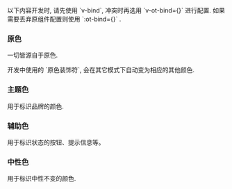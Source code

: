 
<ot-notice color="info">
以下内容开发时, 请先使用 `v-bind`, 冲突时再选用 `v-ot-bind={}` 进行配置. 如果需要丢弃原组件配置则使用 `:ot-bind={}` .
</ot-notice>

### 原色

一切皆源自于原色.

<ot-notice>
开发中使用的 `原色装饰符`, 会在其它模式下自动变为相应的其他颜色.
</ot-notice>

<ot-row-group>
    <ot-color-card :value="{
            'ot-color-light-background-normal': true,
            'ot-color-dark-font-normal': true,
            'ot': true,
        }"
        name="Light Color" white-array black-array round>
    </ot-color-card>
    <ot-color-card :value="{
            'ot-color-dark-background-normal': true,
            'ot': true,
        }"
        name="Dark Color" white-array black-array round>
    </ot-color-card>
</ot-row-group>


### 主题色

用于标识品牌的颜色.

<ot-row-group>
    <ot-color-card :value="{
            'ot-color-primary-background-normal': true,
            'ot': true,
        }"
        name="Primary Color" white-array black-array round>
    </ot-color-card>
</ot-row-group>

### 辅助色

用于标识状态的按钮、提示信息等。

<ot-row-group>
    <ot-color-card :value="{
            'ot-color-success-background-normal': true,
            'ot': true,
        }"
        name="Success Color" white-array black-array round>
    </ot-color-card>
    <ot-color-card :value="{
            'ot-color-danger-background-normal': true,
            'ot': true,
        }"
        name="Danger Color" white-array black-array round>
    </ot-color-card>
    <ot-color-card :value="{
            'ot-color-warning-background-normal': true,
            'ot': true,
        }"
        name="Warning Color" white-array black-array round>
    </ot-color-card>
    <ot-color-card :value="{
            'ot-color-info-background-normal': true,
            'ot': true,
        }"
        name="Info Color" white-array black-array round>
    </ot-color-card>
</ot-row-group>


### 中性色

用于标识中性不变的颜色.

<ot-row-group>
    <ot-color-card :value="{
            'ot-color-grey-background-normal': true,
            'ot': true,
        }"
        name="Grey Color" white-array black-array round>
    </ot-color-card>
</ot-row-group>
